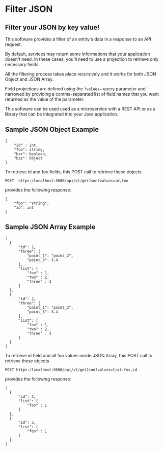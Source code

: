 # Filter JSON

## Filter your JSON by key value!

This software provides a filter of an entity's data in a response to an API request.

By default, services may return some informations that your application doesn't need. In these cases, you'll need to use a projection to retrieve only necessary fields.

All the filtering process takes place recursively and it works for both JSON Object and JSON Array.

Field projections are defined using the `?values=` query parameter and narrowed by providing a comma-separated list of field names that you want returned as the value of the parameter.

This software can be used used as a microservice with a REST API or as a library that can be integrated into your Java application.

## Sample JSON Object Example

```
{
    "id" : int,      
    "foo": string,   
    "bar": boolean,
    "baz": Object
}
```

To retrieve id and foo fields, this POST call to retrieve these objects 

`POST  https:/localhost:8080/api/v1/getJson?values=id,foo`

provides the following response:

```
{
    "foo": "string",
    "id": int
}
```

## Sample JSON Array Example

```
[
  {
      "id": 2,
      "three": {
          "point_1": "point_2",
          "point_3": 3.4
      },
      "list": [
          "foo" : 1,
          "two" : 2,
          "three" : 3 
      ]
  },
  {
      "id": 2,
      "three": {
          "point_1": "point_2",
          "point_3": 3.4
      },
      "list": [
          "foo" : 1,
          "two" : 2,
          "three" : 3 
      ]
  }
]
```

To retrieve id field and all foo values inside JSON Array, this POST call to retrieve these objects 

`POST https:/localhost:8080/api/v1/getJson?values=list.foo,id`

provides the following response:

```
[
  {
      "id": 2,
      "list": [
          "foo" : 1
      ]
  },
  {
      "id": 3,
      "list": [
          "foo" : 1
      ]
  }
]
```
